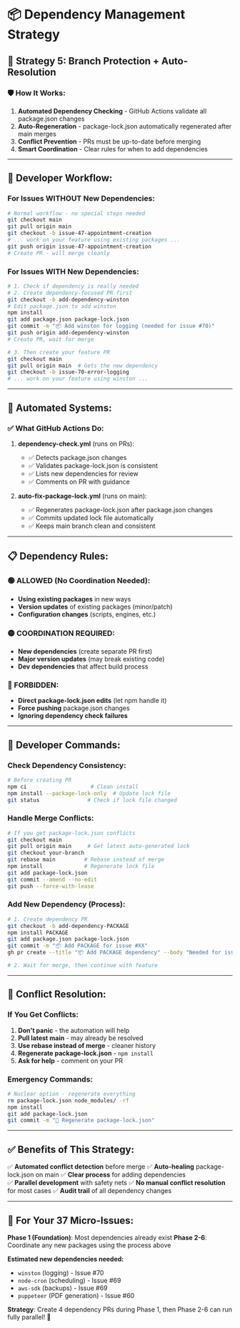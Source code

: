 # 📦 Dependency Management Strategy

## 🎯 **Strategy 5: Branch Protection + Auto-Resolution**

### **🛡️ How It Works:**

1. **Automated Dependency Checking** - GitHub Actions validate all package.json changes
2. **Auto-Regeneration** - package-lock.json automatically regenerated after main merges
3. **Conflict Prevention** - PRs must be up-to-date before merging
4. **Smart Coordination** - Clear rules for when to add dependencies

---

## 🚀 **Developer Workflow:**

### **For Issues WITHOUT New Dependencies:**
```bash
# Normal workflow - no special steps needed
git checkout main
git pull origin main
git checkout -b issue-47-appointment-creation
# ... work on your feature using existing packages ...
git push origin issue-47-appointment-creation
# Create PR - will merge cleanly
```

### **For Issues WITH New Dependencies:**
```bash
# 1. Check if dependency is really needed
# 2. Create dependency-focused PR first
git checkout -b add-dependency-winston
# Edit package.json to add winston
npm install
git add package.json package-lock.json
git commit -m "📦 Add winston for logging (needed for issue #70)"
git push origin add-dependency-winston
# Create PR, wait for merge

# 3. Then create your feature PR
git checkout main
git pull origin main  # Gets the new dependency
git checkout -b issue-70-error-logging
# ... work on your feature using winston ...
```

---

## 🤖 **Automated Systems:**

### **✅ What GitHub Actions Do:**

1. **dependency-check.yml** (runs on PRs):
   - ✅ Detects package.json changes
   - ✅ Validates package-lock.json is consistent
   - ✅ Lists new dependencies for review
   - ✅ Comments on PR with guidance

2. **auto-fix-package-lock.yml** (runs on main):
   - ✅ Regenerates package-lock.json after package.json changes
   - ✅ Commits updated lock file automatically
   - ✅ Keeps main branch clean and consistent

---

## 📋 **Dependency Rules:**

### **🟢 ALLOWED (No Coordination Needed):**
- **Using existing packages** in new ways
- **Version updates** of existing packages (minor/patch)
- **Configuration changes** (scripts, engines, etc.)

### **🟡 COORDINATION REQUIRED:**
- **New dependencies** (create separate PR first)
- **Major version updates** (may break existing code)
- **Dev dependencies** that affect build process

### **🔴 FORBIDDEN:**
- **Direct package-lock.json edits** (let npm handle it)
- **Force pushing** package.json changes
- **Ignoring dependency check failures**

---

## 🔧 **Developer Commands:**

### **Check Dependency Consistency:**
```bash
# Before creating PR
npm ci                    # Clean install
npm install --package-lock-only  # Update lock file
git status               # Check if lock file changed
```

### **Handle Merge Conflicts:**
```bash
# If you get package-lock.json conflicts
git checkout main
git pull origin main     # Get latest auto-generated lock
git checkout your-branch
git rebase main         # Rebase instead of merge
npm install             # Regenerate lock file
git add package-lock.json
git commit --amend --no-edit
git push --force-with-lease
```

### **Add New Dependency (Process):**
```bash
# 1. Create dependency PR
git checkout -b add-dependency-PACKAGE
npm install PACKAGE
git add package.json package-lock.json
git commit -m "📦 Add PACKAGE for issue #XX"
gh pr create --title "📦 Add PACKAGE dependency" --body "Needed for issue #XX: [purpose]"

# 2. Wait for merge, then continue with feature
```

---

## 🚨 **Conflict Resolution:**

### **If You Get Conflicts:**

1. **Don't panic** - the automation will help
2. **Pull latest main** - may already be resolved
3. **Use rebase instead of merge** - cleaner history
4. **Regenerate package-lock.json** - `npm install`
5. **Ask for help** - comment on your PR

### **Emergency Commands:**
```bash
# Nuclear option - regenerate everything
rm package-lock.json node_modules/ -rf
npm install
git add package-lock.json
git commit -m "🔧 Regenerate package-lock.json"
```

---

## ✅ **Benefits of This Strategy:**

✅ **Automated conflict detection** before merge
✅ **Auto-healing** package-lock.json on main
✅ **Clear process** for adding dependencies  
✅ **Parallel development** with safety nets
✅ **No manual conflict resolution** for most cases
✅ **Audit trail** of all dependency changes

---

## 🎯 **For Your 37 Micro-Issues:**

**Phase 1 (Foundation)**: Most dependencies already exist
**Phase 2-6**: Coordinate any new packages using the process above

**Estimated new dependencies needed:**
- `winston` (logging) - Issue #70
- `node-cron` (scheduling) - Issue #69  
- `aws-sdk` (backups) - Issue #69
- `puppeteer` (PDF generation) - Issue #60

**Strategy**: Create 4 dependency PRs during Phase 1, then Phase 2-6 can run fully parallel! 🚀